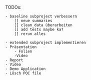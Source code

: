TODOs:

    - baseline subproject verbessern
        [] neue summaries
        [] clean_data überarbeiten
        [] add tests maybe ka?
        [] rerun alles

    - extended subproject implementieren
    - Präsentation
        - Folien
        -Video
    - Report
    - Video
    - Demo Application
    - Lösch POC file